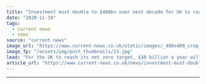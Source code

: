 ```yaml
---
title: "Investment must double to £400bn over next decade for UK to reach net zero"
date: "2020-11-19"
tags: 
  - current news
  - news
source: "current news"
image_url: "https://www.current-news.co.uk/static/images/_400x400_crop_center-center/GettyImages-628119492.jpg"
image_fp: "/assets/img/post_thumbnails/23.jpg"
lead: "​For the UK to reach its net zero target, £40 billion a year will be needed in infrastructure spending, double current levels."
article_url: "https://www.current-news.co.uk/news/investment-must-double-to-400bn-over-next-decade-for-uk-to-reach-net-zero?utm_source=rss-feeds&utm_medium=rss&utm_campaign=rss"
---
```


---
